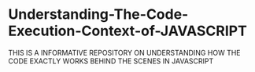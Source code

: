 # Understanding-The-Code-Execution-Context-of-JAVASCRIPT
THIS IS A INFORMATIVE REPOSITORY ON UNDERSTANDING HOW THE CODE EXACTLY WORKS BEHIND THE SCENES IN JAVASCRIPT 
